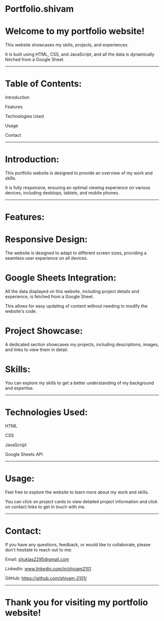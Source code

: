 # Portfolio.shivam


# Welcome to my portfolio website!

This website showcases my skills, projects, and experiences. 

It is built using HTML, CSS, and JavaScript, and all the data is dynamically fetched from a Google Sheet.

---------------------------------------------------------------------------------------------------------------------------------------



# Table of Contents:


Introduction

Features

Technologies Used

Usage

Contact

--------------------------------------------------------------------------------------------------------------------------------------




# Introduction:


This portfolio website is designed to provide an overview of my work and skills.

It is fully responsive, ensuring an optimal viewing experience on various devices, including desktops, tablets, and mobile phones.

----------------------------------------------------------------------------------------------------------------------------------------




# Features:


# Responsive Design: 


The website is designed to adapt to different screen sizes, providing a seamless user experience on all devices.


# Google Sheets Integration:


All the data displayed on this website, including project details and experience, is fetched from a Google Sheet.

This allows for easy updating of content without needing to modify the website's code.


# Project Showcase:


A dedicated section showcases my projects, including descriptions, images, and links to view them in detail.


# Skills:


You can explore my skills to get a better understanding of my background and expertise.

---------------------------------------------------------------------------------------------------------------------------------




# Technologies Used:


HTML

CSS

JavaScript

Google Sheets API

-------------------------------------------------------------------------------------------------------------------------------------



# Usage:


Feel free to explore the website to learn more about my work and skills. 

You can click on project cards to view detailed project information and click on contact links to get in touch with me.

--------------------------------------------------------------------------------------------------------------------------------------




# Contact:

If you have any questions, feedback, or would like to collaborate, please don't hesitate to reach out to me:


 Email: shuklas2295@gmail.com



 LinkedIn: www.linkedin.com/in/shivam2101



 GitHub: https://github.com/shivam-2101/


-----------------------------------------------------------------------------------------------------------------------------------------




# Thank you for visiting my portfolio website!








